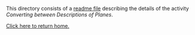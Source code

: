 This directory consists of a [readme file](https://github.com/sfushidahardy/SSEA-Linear-Algebra-Activities/blob/main/Planes/ConvertingBetweenDescriptionsOfPlanes/converting-between-descriptions-of-planes-readme.pdf) describing the details of the activity _Converting between Descriptions of Planes_.

[Click here to return home.](https://github.com/sfushidahardy/SSEA-Linear-Algebra-Activities/blob/main/README.md#Planes)
